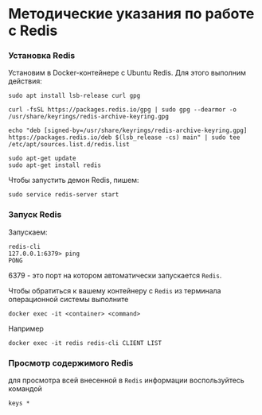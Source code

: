 # Методические указания по работе с Redis

### Установка Redis

Установим в Docker-контейнере с Ubuntu Redis. Для этого выполним действия:

```shell
sudo apt install lsb-release curl gpg

curl -fsSL https://packages.redis.io/gpg | sudo gpg --dearmor -o /usr/share/keyrings/redis-archive-keyring.gpg

echo "deb [signed-by=/usr/share/keyrings/redis-archive-keyring.gpg] https://packages.redis.io/deb $(lsb_release -cs) main" | sudo tee /etc/apt/sources.list.d/redis.list

sudo apt-get update
sudo apt-get install redis
```

Чтобы запустить демон Redis, пишем:
```shell
sudo service redis-server start
```

### Запуск Redis

Запускаем:
```shell
redis-cli 
127.0.0.1:6379> ping
PONG
```

6379 - это порт на котором автоматически запускается `Redis`. 

Чтобы обратиться к вашему контейнеру с `Redis` из терминала операционной системы выполните
```shell
docker exec -it <container> <command>
```

Например
```shell
docker exec -it redis redis-cli CLIENT LIST
```

### Просмотр содержимого Redis

для просмотра всей внесенной в `Redis` информации воспользуйтесь командой 

```shell
keys *
```
